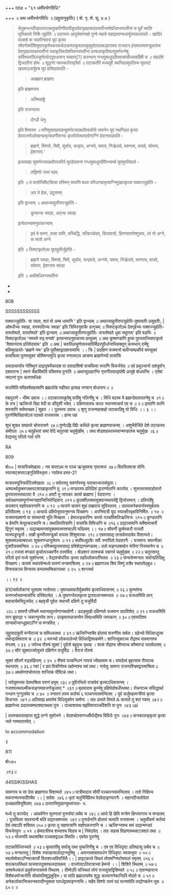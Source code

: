 +++
title = "६१ धर्मोपभोगविधिः"

+++
॥ अथ धर्मोपभोगविधिः ॥ (प्रहुतानुकृतिः) ( बो. गृ. शे. सू. ४.४ ) 

> सेतुबन्धनदीखाततटाकपुष्करिणीवापीकूपदेवगृहप्रासादवसतीनामोषधिवनस्पतीनां च पूर्तं भवति भूतिकामो निशि जुहोति ॥ उदगयन आपूर्यमाणपक्षे पुण्ये नक्षत्रे यज्ञद्रव्याण्यध्वर्युरुपकल्पयते -  खादिरं पालाशं वा त्र्यरत्निमात्रं यूपं कृत्वा सौवर्णसर्पशिंशुमारकूर्ममकरकर्कटकमलकुवलयकुमुदोत्पलकल्हाराश्च राजतान् हंसमत्स्यमण्डूकांश्च देवगृहप्रासादवसतीनां तदाकृतिवदोषधिवनस्पतीनां तत्फलाकृतिवत्सुवर्णरत्नेषु सर्पिश्चरुतिलचूर्णपयोऽपूपधानान् सक्तन्[?] करम्भान् गन्धपुष्पधूपदीपवासांसीध्माबर्हिषी च ॥ संप्रदोषे द्विजातीनां होमः ॥ शूद्राणां नमस्कारैरावृतैर्वा ॥ तटाकतीरे मध्यपूर्वे स्थण्डिलमुपलिप्य यूपावटं खात्वाऽध्वर्युश्च यूपं प्रतिष्ठापयति -
>
>> आब्रह्मन् ब्राह्मणः
>
> इति ब्राह्मणस्य 
>
>> अस्मिन्राष्ट्रे
>
> इति राजन्यस्य 
>
>> दोग्ध्री धेनुः
>
> इति वैश्यस्य ॥ मणिमुक्ताप्रवाळसुवर्णरजताक्षतैरवकीर्य जघनेन यूपं स्थण्डिलं कृत्वा देवयजनोल्लेखनप्रभृत्याप्रणीताभ्यः कृत्वोपोत्थायाग्रेणाग्निं देवानावाहयति -
>
>> ब्रह्मणे, विष्णवे, श्रियै, सूर्याय, चन्द्राय, अग्नये, यमाय, निर्ऋतये, वरुणाय, वायवे, सोमाय, ईशानाय ' 
>
> इत्यावाह्य सुवर्णरजताक्षतैरवकीर्य यूपदेवतानां गन्धपुष्पधूपदीपैरभ्यर्च्य यूपमुपतिष्ठते - 
>
>> तद्विष्णोः परमं पदम्
>
> इति ॥ तं वासोभिर्वेष्टयित्वा तस्मिन् रूपाणि बध्वा परिधानप्रभृत्याग्निमुखात्कृत्वा पक्वाज्जुहोति –
>
>> अव ते हेळः, उदुत्तमम्
>
> इति द्वाभ्याम् ॥ अथाज्याहुतीरुपजुहोति - 
>
>> कूप्याभ्यः स्वाहा, अद्भ्यः स्वाहा
>
> इत्येताभ्यामनुवाकाभ्याम् 
>
>> इमं मे वरुण, तत्वा यामि, यच्चिद्धि, यत्किञ्चेदम्, कितवासो, हिरण्यवर्णाश्शुचयः, त्वं नो अग्ने, स त्वन्नो अग्ने
>
> इति ॥ स्विष्टकृतोऽथ यूपाहुतीर्जुहोति - 
>
>> ब्रह्मणे स्वाहा, विष्णवे, श्रियै, सूर्याय, चन्द्रमसे, अग्नये, यमाय, निर्ऋतये, वरुणाय, वायवे, सोमाय, ईशानाय स्वाहा
>
> इति ॥ अथौषधिवनस्पतीनां

-

-

808

SSSSSSSSSSSS

पक्याज्जुहोति- या जाता, शतं वो अम्ब धामानि ' इति द्वाभ्याम् ॥ अथाज्याहुतीरुपजुहोति-पुष्पावतीः प्रसूवतीः, | ओषधीभ्यः स्वाहा, वनस्पतिभ्यः स्वाहा' इति त्रिभिरनुवाकैः प्रत्गृचम् ॥ स्विष्टकृतोऽथ देवगृहेभ्यः पक्वाज्जुहोति-वास्तोष्पते, वास्तोष्पते' इति द्वाभ्याम् ॥ अथाज्याहुतीरुपजुहोति- वास्तोष्पते धुवा स्थूणाम्' इति षडभिः ॥ स्विष्टकृतोऽथ 'नमस्ते रुद्र मन्यवे' इत्यान्तादनुवाकस्य प्रत्यूचम् ॥ अथ कूष्माण्डाणि हुत्वा पुरस्तात्स्विष्टकृतो 'वैश्वानराय प्रतिवेदयामः' इति ॥ अथ | चरुतिलचूर्णपयस्सपिर्मिढरपूपैर्धानाभिसक्तून् करम्भान् दर्भेषु बलिमुपहरते-'ब्रह्मणे नमः' इति पूर्वोक्तद्वादशनामाभिः ।। त्रिः | प्रदक्षिणं यजमानो बलीन्सम्प्रकीर्य यमसूक्तं वाचयित्वा पुरुषसूक्तं चोमिमन्तमुधिं कृत्वा स्नात्वाऽप आचम्य ब्राह्मणेभ्यो वासांसि

दयादाचार्याय गोमिथुनं दद्यादृषभैकादश वा दयादाशिषो वाचयित्वा रूपाणि विसर्जयेत् ॥ एवं प्रयुञ्जानो दशपूर्वान् दशपराना | त्मानं चैकविंशतिं पक्तिश्च पुनाति ॥ अथाप्युदाहरन्ति नृत्तगीतवाद्यघोषैः प्रत्यूषे बोधयन्ति । एतेषां नष्टानां पुनः करणमधिकं

फलमिति षष्ठिवर्षसहस्राणि ब्रह्मलोके महीयत इत्याह भगवान् बोधायनः॥ ॥

पद्मपुराणे - भीष्म उवाच ।। तटाकारामकूपेषु वापीषु नलिनीषु च । विधिं वदस्व मे ब्रह्मन्देवतायतनेषु च ॥१॥ के तत्र | ऋत्विजो विप्रा वेदी वा कीदृशी भवेत् । दक्षिणावलयः कालः स्थानमाचार्य एव च ॥ २॥ द्रव्याणि कानि शस्त्राणि सर्वमाचक्ष्व | सुव्रत ।। पुलस्त्य उवाच ॥ शृणु राजन्महाबाहो तटाकादिषु यो विधिः ।। ३ ।। पुराणेष्वितिहासोऽयं पठ्यते राजसत्तम । प्राप्य पक्षं

शुभं शुक्ल सम्प्राप्ते चोत्तरायणे ॥४॥ पुण्येऽह्नि विप्रैः कथिते कृत्वा ब्राह्मणवाचनम् । अशुभैर्वर्जिते देशे तटाकस्य समीपतः ॥५॥ चतुर्हस्तां समां वेदि चतुरस्रां चतुर्मुखीम् । तथा षोडशहस्तस्स्यान्मण्डपश्च चतुर्मुखः ॥६॥ वेद्यास्तु परितो गर्ता रनि

RA

809

बो०० | मात्रास्त्रिमेखलाः। नव सप्ताऽथ वा पञ्च ऋजुवक्त्रा नृपात्मज ॥७॥ वितस्तिमात्रा योनिः स्यात्षट्सप्ताऽङ्गुलिविस्तृता। गर्ताश्च हस्त-21

मात्रास्स्युस्त्रिपोंटितमेखलाः ॥८॥ सर्वतस्तु सवर्णास्स्युः पताकाध्वजसंयुताः। अश्वत्थोदुम्बरप्लक्षवटशाखाकृतानि तु ॥९॥ मण्डपस्य प्रतिदिशं द्वाराण्येतानि कारयेत् । शुभास्तत्राष्टहोतारो द्वारपालास्तथाऽष्ट वै ॥१०॥ अष्टौ तु जापकाः कार्या ब्राह्मणा | वेदपारगाः । सर्वलक्षणसम्पूर्णान्मन्त्रज्ञान्विजितेन्द्रियान् ॥११॥ कुलशीलसमायुक्तान्स्थापयेद्वै द्विजोत्तमान् । प्रतिगर्तेषु कलशान् यज्ञोपकरणानि च ॥ १२ ॥ व्यजने चासनं शुभ्रं ताम्रपात्रं सुविस्तरम् । ततस्त्वनेकवर्णास्स्युर्बलयः प्रतिदैवतम् ॥ १३ ॥ आचार्यः प्रक्षिपेभूमावनुमन्त्र्य विचक्षणः । अरनिमात्री यूपः स्यात्क्षीरवृक्षविनिर्मितः ॥ १४ ॥ यजमानप्रमाणो वा संस्थाप्यो भूति मिच्छता । हेमालङ्कारिणः कार्याः पञ्चविंशतिऋत्विजः ॥१५॥ कुण्डलानि च हैमानि केयूरकटकानि च। तथालिपवित्राणि | वासांसि विविधानि च ॥१६॥ दद्यात्समानि सर्वेषामाचार्ये द्विगुणं स्मृतम् । दद्याच्छयनसंयुक्तमात्मनश्चाऽपि यत्प्रियम् ।। १७॥ सौवर्णी कूर्ममकरौ राजतौ मत्स्यडुण्डुभौ। ताम्रौ कुम्भीरमण्डूको वायसः शिंशुमारकः ॥१८॥ एवमासाद्य तत्सर्वमादावेव विशाम्पते। शुक्लमाल्याम्बरधरः शुक्लगन्धानुलेपनः ॥ १९॥ सर्वोषध्युदकैः सर्वैः स्नापितो वेदपारगैः । यजमानः सपत्नीका पुत्रपौत्रसमन्वितः ॥ २०॥ पश्चिमद्वारमासाद्य प्रविशेद्यागमण्डपम्। ततो मङ्गलशब्देन भेरीणां निस्स्वनेन च ॥२१॥ रजसा मण्डलं कुर्यात्पञ्चवर्णेन तत्त्ववित् । षोडशारं ततश्चक्रं पद्मगर्भ चतुर्मुखम् ॥ २२॥ चतुरस्रन्तु परितो वृत्तं मध्ये सुशोभनम् । वेद्याश्चोपरितः कृत्वा ग्रहाँल्लोकपतींस्ततः ॥ २३॥ संन्यसेन्मन्त्रतः सर्वान्प्रतिदिक्षु विचक्षणः। कलशं स्थापयेन्मध्ये वारुणं मन्त्रमाश्रितम् ॥ २४॥ ब्रह्माणञ्च शिवं विष्णुं तत्रैव स्थापयेद्बुधः। विनायकञ्च विन्यस्य कमलामम्बिकान्तथा ॥ २५ ॥ शान्त्यर्थ

।। ९२ ॥

810सर्वलोकानां भूतग्राम न्यसेत्ततः। पुष्पभक्ष्यफलैर्युक्तमेवं कृत्वाधिवासनम् ॥ २६॥ कुम्भांश्च रत्नगर्भास्तान्वासोभिः परिवेष्टयेत् । A पुष्पगन्धैरलकृत्य द्वारपालान्समन्ततः ॥ २७॥ यजध्वमिति तान् बदाचार्यमभिपूजयेत् ॥ बहवृचौ पूर्वतः स्थाप्यौ दक्षिणे तु यजुर्विदौ

॥२८॥ सामगौ पश्चिमे स्थाप्यावुत्तरेणाप्यथर्वणौ। उदङ्मुखो दक्षिणतो यजमान उपाविशेत् ॥ २९॥ यजध्वमिति तान ब्रूयाद्या १ जकान्पुनरेव तान्। उत्कृष्टमन्नजाप्येन तिष्ठध्वमिति जापकान् ॥ ३०॥ एवमादिश्य तान्सर्वान्सन्धुझ्याऽग्निं स मन्त्रवित् ।

जुहुयादाहुती मन्त्रैराज्यं च समिधस्तथा ॥ ३१॥ ऋत्विग्भिश्चैव होतव्यं वारुणैरेव सर्वतः। ग्रहेभ्यो विधिवध्दुत्वा तथेन्द्रायेश्वराय च ॥ ३२ ॥ मरुभ्यो लोकपालेभ्यो विधिवद्विश्वकर्मणे। शान्तिसूक्तञ्च रौद्रश्च पावमानश्च मंगलम् ॥ ३३ ॥ जपेच्च पौरुषं सूक्तं | पूर्वतो बहूवृचः पृथक् । शाकं रौद्रश्च सौम्यञ्च कौष्माण्डं जातवेदसम् ॥३४॥ सौरं सूक्तञ्जपेयुस्ते दक्षिणेन यजुर्विदः । वैराजं पौरुषं

सूक्तं सौपर्ण रुद्रसंहिताम् ॥ ३५ ॥ शैशवं पञ्चनिधनं गायत्रं ज्येष्ठसाम च। वामदेव्यं बृहत्साम रौरवञ्च रथन्तरम् ॥ ३६॥ गवां | र व्रतं विकीर्णश्च रक्षोम्नश्च यमं तथा। गायेयुः सामगा राजन्पश्चिमद्वारमाश्रिताः॥ ३७॥ अथर्वणाश्चोत्तरतः शान्तिकं पौष्टिकं तथा।

| जपेयुमनसा देवमाश्रिता वरुणं प्रभुम् ॥३८॥ पूर्वेारभितो रात्रावेवं कृत्वाऽधिवासनम् । गजाश्वरथवल्मीकसङ्गमाव्रजगोकुलात् * ॥३९॥ मृदमादाय कुम्भेषु प्रक्षिपेदोषधीस्तथा। रोचनाञ्च ससिद्धार्था गन्धान गुग्गुलमेव च ॥ ४० ॥ स्नापनं तस्य कर्तव्यं ६ पञ्चगव्यसमन्वितम् । पूर्व कर्तुमहामन्त्रैरेवं कृत्वा विधानतः ॥४१॥ अतिवाह्य क्षपामेवं विधियुक्तेन कर्मणा । ततः प्रभाते विमले A सजाते तु शतं गवाम् ॥४२॥ ब्राह्मणेभ्यः प्रदातव्यमष्टषष्टयथवा पुनः । पञ्चाशवाथ षइविंशत्पञ्चविंशति वा पुनः ॥४३॥al

| ततश्चावसरप्राप्त शुद्धे लग्ने सुशोभने । वेदशब्देस्सगन्धर्वैर्वाद्यैश्च विविधैः पुनः ॥४४॥ कनकालङ्कृतां कृत्वा जले गामवतारयेत् ।

to accommodation

३

811

बो०७०

॥९३॥

44SSIKISSHAS

सामगाय च सा देया ब्राह्मणाय विशाम्पते ॥४५॥ पात्रीमादाय सौवीं पञ्चरत्नसमन्विताम् । ततो निक्षिप्य मकरान्मत्स्यादींश्चैव ।। | सर्वशः ॥४६॥ धृतां चतुर्भिर्विप्रैश्च वेदवेदाङ्गपारगैः । महानदीजलोपेतां दध्यक्षतविभूषिताम् ॥४७॥ उत्तराभिमुखान्युब्जांजल- ध.

मध्ये तु कारयेत् । आथर्वणेन सुस्नातां पुनर्भायां तथैव च ॥४८॥ आपो हि छेति मन्त्रेण क्षिप्त्वागत्य च मण्डलम् । पूजयित्वा सदस्यान्वै बलिं दद्यात्समन्ततः ॥४९॥ पुनार्दनानि होतव्यं चत्वारि राजसत्तम । चतुर्थीकर्म कर्तव्यं देयं तबाऽपि शक्तितः॥५०॥ कृत्वा तु यज्ञपात्राणि यज्ञोपकरणानि च । ऋत्विग्भ्यश्च समं दद्यान्मण्डपं विभजेत्पुनः ॥ ५१ ॥ हेमपात्रीश्च शय्याश्च विप्राय च | निवेदयेत् । ततः सहस्रं विप्राणामथवाऽत्रशतं तथा ॥५२॥ भोजनयिं यथाशक्ति पञ्चाशद्वाऽथ विंशतिः। एवमेव पुराणेषु

तटाकविधिरुच्यते ॥ ५३॥ कूपवापीषु सर्वासु तथा पुष्करिणीषु च । एष एव विधिदृष्टः प्रतिष्ठासु तथैव च ॥५४॥ मन्त्रतस्तु | विशेषः स्यात्प्रासादोद्यानभूमिषु । अयन्त्वशक्तावर्धन विधिदृष्टः स्वयम्भुवा ॥ ५५॥ स्वल्पेष्वेकाऽग्निवत्कार्यो वित्तशाध्यविवर्जितैः।। | प्रावृट्काले स्थितं तोयमग्निष्टोमफलं स्मृतम् ॥५६॥ शरत्कालस्थितं यत्स्यात्तदुक्तफलदायकम् । वाजपेयाऽतिरात्राभ्यां हेमन्ते ।। | शिशिरे स्थितम् ॥ ५७॥ अश्वमेधफलं प्राहुर्वसन्तसमये स्थितम् । ग्रीष्मेऽपि यत्स्थितं तोयं राजसूयाद्विशिष्यते ॥ ५८॥ एतान्महाराज विशेषधर्मान्करोति चोया॑मतिशुद्धबुद्भिः। स याति ब्रह्मालयमेव शुद्धः कल्पाननेकान्दिवि मोदंते च ॥ ५९॥ अनेकलोकान्विचरन्स्वरादीन्भुक्त्वा परार्धद्वयमङ्गनाभिः। सहैव विष्णोः परमं पदं यत्नामोति तद्योगबलेन भूयः ॥६०॥ ॥
